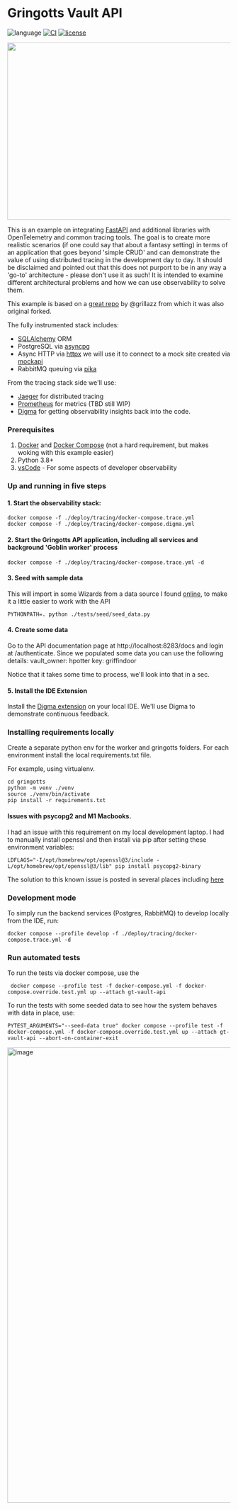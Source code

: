 # Gringotts Vault API
![language](https://img.shields.io/badge/language-python-blue?style)
[![CI](https://img.shields.io/github/workflow/status/doppleware/gringotts-vault-api/Integration%20Tests/main)](https://github.com/doppleware/gringotts-vault-api/actions/workflows/build-and-test.yml?query=event%3Apush+branch%3Amain)
[![license](https://img.shields.io/github/license/doppleware/gringotts-vault-api)](https://github.com/doppleware/gringotts-vault-api/blob/main/LICENSE)

<p align="center">
<img src="https://upload.wikimedia.org/wikipedia/commons/thumb/d/d9/Gringotts%2C_Harry_Potter_Studio_Tour_%2848538071011%29.jpg/1597px-Gringotts%2C_Harry_Potter_Studio_Tour_%2848538071011%29.jpg?20210516121542" 
width="600" height="400">
</p>

This is an example on integrating [FastAPI](https://fastapi.tiangolo.com/) and additional libraries with OpenTelemetry and
common tracing tools. The goal is to create more realistic scenarios (if one could say that about a fantasy setting) 
in terms of an application that goes beyond 'simple CRUD' and can demonstrate the value of using distributed tracing in the 
development day to day.  It should be disclaimed and pointed out that this does not purport to be in any way a 'go-to'
architecture - please don't use it as such! It is intended to examine different architectural problems and how we can 
use observability to solve them.

This example is based on a [great repo](https://github.com/grillazz/fastapi-sqlalchemy-asyncpg) by @grillazz from which 
it was also original forked.

The fully instrumented stack includes:
- [SQLAlchemy](https://www.sqlalchemy.org/) ORM
- PostgreSQL via [asyncpg](https://github.com/MagicStack/asyncpg) 
- Async HTTP via [httpx](https://www.python-httpx.org/) we will use it to connect to a mock site created via [mockapi](https://mockapi.io/)
- RabbitMQ queuing via [pika](https://github.com/pika/pika)

From the tracing stack side we'll use:
- [Jaeger](https://www.jaegertracing.io/) for distributed tracing 
- [Prometheus](https://prometheus.io/) for metrics (TBD still WIP)
- [Digma](https://github.com/digma-ai/digma) for getting observability insights back into the code.

### Prerequisites

1. [Docker](https://www.docker.com/) and [Docker Compose](https://docs.docker.com/compose/install/) (not a hard requirement, but makes woking with this example easier)
2. Python 3.8+ 
3. [vsCode](https://code.visualstudio.com/) - For some aspects of developer observability


### Up and running in five steps

#### 1. Start the observability stack:
```commandline
docker compose -f ./deploy/tracing/docker-compose.trace.yml
docker compose -f ./deploy/tracing/docker-compose.digma.yml
```
#### 2. Start the Gringotts API application, including all services and background 'Goblin worker' process

```commandline
docker compose -f ./deploy/tracing/docker-compose.trace.yml -d 
```

#### 3. Seed with sample data
This will import in some Wizards from a data source I 
found [online](https://www.kaggle.com/datasets/gulsahdemiryurek/harry-potter-dataset),
to make it a little easier to work with the API 
```commandline
PYTHONPATH=. python ./tests/seed/seed_data.py
```

#### 4. Create some data
Go to the API documentation page at http://localhost:8283/docs and login at /authenticate.
Since we populated some data you can use the following details:
vault_owner: hpotter
key: griffindoor

Notice that it takes some time to process, we'll look into that in a sec.

#### 5. Install the IDE Extension

Install the [Digma extension](https://marketplace.visualstudio.com/items?itemName=digma.digma) on your local IDE.
We'll use Digma to demonstrate continuous feedback.


### Installing requirements locally

Create a separate python env for the worker and gringotts folders.
For each environment install the local requirements.txt file.

For example, using virtualenv.
```commandline
cd gringotts
python -m venv ./venv
source ./venv/bin/activate
pip install -r requirements.txt
```

#### Issues with psycopg2 and M1 Macbooks. 
I had an issue with this requirement on my local development laptop. 
I had to manually install openssl and then install via pip after setting these environment variables:
```
LDFLAGS="-I/opt/homebrew/opt/openssl@3/include -L/opt/homebrew/opt/openssl@3/lib" pip install psycopg2-binary
```
The solution to this known issue is posted in several places including [here](https://stackoverflow.com/questions/66777470/psycopg2-installed-on-m1-running-macos-big-sur-but-unable-to-run-local-server)

### Development mode
To simply run the backend services (Postgres, RabbitMQ) to develop locally from the IDE, run:
```commandline
docker compose --profile develop -f ./deploy/tracing/docker-compose.trace.yml -d 
```

### Run automated tests 

To run the tests via docker compose, use the 
```commandline
 docker compose --profile test -f docker-compose.yml -f docker-compose.override.test.yml up --attach gt-vault-api
 ```

To run the tests with some seeded data to see how the system behaves with data in place, use:

```commandline
PYTEST_ARGUMENTS="--seed-data true" docker compose --profile test -f docker-compose.yml -f docker-compose.override.test.yml up --attach gt-vault-api --abort-on-container-exit
 ```
 
 <img width="1028" alt="image" src="https://user-images.githubusercontent.com/93863/168214621-df229754-c0e5-460f-8dc9-ce4c4694df97.png">


